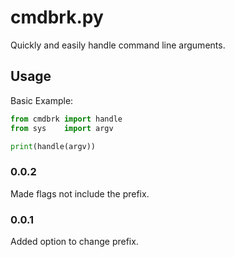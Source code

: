 # cmdbrk.py
Quickly and easily handle command line arguments.

## Usage

Basic Example:

```python
from cmdbrk import handle
from sys    import argv

print(handle(argv))
```

### 0.0.2
Made flags not include the prefix.

### 0.0.1
Added option to change prefix.
